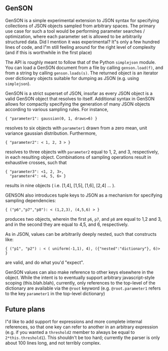 ## GenSON

GenSON is a simple experimental extension to JSON syntax for specifying collections of JSON objects sampled from arbitrary spaces.  The primary use case for such a tool would be performing parameter searches / optimization, where each parameter set is allowed to be arbitrarily structured data.  Did I mention it was experimental?  It"s only a few hundred lines of code, and I"m still feeling around for the right level of complexity (and if this is worthwhile in the first place)

The API is roughly meant to follow that of the Python `simplejson` module.  You can load a GenSON document from a file by calling `genson.load(f)`, and from a string by calling `genson.loads(s)`.  The returned object is an iterator over dictionary objects suitable for dumping as JSON (e.g. using `simplejson`).

GenSON is a strict superset of JSON, insofar as every JSON object is a valid GenSON object that resolves to itself. Additional syntax in GenSON allows for compactly specifying the generation of many JSON objects according to various sampling rules.  For instance,

    { "parameter1": gaussian(0, 1, draws=6) }

resolves to six objects with `parameter1` drawn from a zero mean, unit variance gaussian distribution.  Furthermore,

    { "parameter2": < 1, 2, 3 > }
    
resolves to three objects with `parameter2` equal to 1, 2, and 3, respectively, in each resulting object.  Combinations of sampling operations result in exhaustive crosses, such that

    { "parameter3": <1, 2, 3>,
      "parameter4": <4, 5, 6> }

results in nine objects ( i.e. [1,4], [1,5], [1,6], [2,4] ... ).

GENSON also introduces tuple keys to JSON as a mechanism for specifying sampling dependencies:

    { ("p6","p7","p8"): < (1,2,3), (4,5,6) > }

produces two objects, wherein the first `p6`, `p7`, and `p8` are equal to 1,2 and 3, and in the second they are equal to 4,5, and 6, respectively.

As in JSON, values can be arbitrarily deeply nested, such that constructs like:

    { ("p1", "p2") : < ( uniform(-1,1), 4), ({"nested":"dictionary"}, 6)> }

are valid, and do what you'd "expect".

GenSON values can also make reference to other keys elsewhere in the object.  While the intent is to eventually support arbitrary javascript-style scoping (this.blah.blah), currently, only references to the top-level of the dictionary are available via the `@root` keyword (e.g. `@root.parameter1` refers to the key `parameter1` in the top-level dictionary)

## Future plans

I"d like to add support for expressions and more complete internal references, so that one key can refer to another in an arbitrary expression (e.g. if you wanted a `threshold2` member to always be equal to `2*this.threshold1`).  This shouldn't be too hard; currently the parser is only about 100 lines long, and not terribly complex.